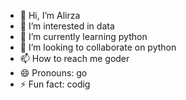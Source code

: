- 👋 Hi, I’m Alirza
- 👀 I’m interested in data
- 🌱 I’m currently learning python
- 💞️ I’m looking to collaborate on python
- 📫 How to reach me goder
- 😄 Pronouns: go
- ⚡ Fun fact: codig

<!---
Alirza555/Alirza555 is a ✨ special ✨ repository because its `README.md` (this file) appears on your GitHub profile.
You can click the Preview link to take a look at your changes.
--->
